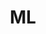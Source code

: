 ---
title: "ML"
layout: category
permalink: /categories/ML
author_profile: true
taxonomy: "ML"
sidebar:
  nav: "categories"
---